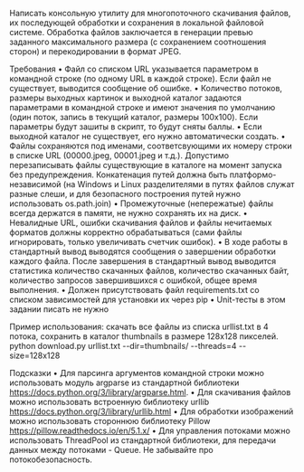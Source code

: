 Написать консольную утилиту для многопоточного скачивания файлов,
их последующей обработки и сохранения в локальной файловой системе.
Обработка файлов заключается в генерации превью заданного максимального
размера (с сохранением соотношения сторон) и перекодировании в формат JPEG.

Требования
• Файл со списком URL указывается параметром в командной строке (по одному
  URL в каждой строке). Если файл не существует, выводится сообщение об
  ошибке.
• Количество потоков, размеры выходных картинок и выходной каталог задаются
  параметрами в командной строке и имеют значения по умолчанию (один поток,
  запись в текущий каталог, размеры 100x100).
  Если параметры будут зашиты в скрипт, то будут сняты баллы.
• Если выходной каталог не существует, его нужно автоматически создать.
• Файлы сохраняются под именами, соответсвующими их номеру строки в списке
  URL (00000.jpeg, 00001.jpeg и т.д.).
  Допустимо перезаписывать файлы существующие в каталоге на момент запуска
  без предупреждения. Конкатенация путей должна быть платформо-независимой
  (на Windows и Linux разделителями в путях файлов служат разные слеши, и
  для безопасного построения путей нужно использовать os.path.join)
• Промежуточные (непережатые) файлы всегда держатся в памяти, не нужно
  сохранять их на диск.
• Невалидные URL, ошибки скачивания файлов и файлы нечитаемых форматов
  должны корректно обрабатываться
  (сами файлы игнорировать, только увеличивать счетчик ошибок).
• В ходе работы в стандартный вывод выводятся сообщения о завершении
  обработки каждого файла. После завершения в стандартный вывод выводится
  статистика количество скачанных файлов, количество скачанных байт,
  количество запросов завершившихся с ошибкой, общее время выполнения.
• Должен присутствовать файл requirements.txt со списком зависимостей для
  установки их через pip
• Unit-тесты в этом задании писать не нужно

Пример использования: скачать все файлы из списка urllist.txt в 4 потока,
сохранить в каталог thumbnails в размере 128x128 пикселей.
python download.py urllist.txt --dir=thumbnails/ --threads=4 --size=128x128


Подсказки
• Для парсинга аргументов командной строки можно использовать модуль argparse
  из стандартной библиотеки https://docs.python.org/3/library/argparse.html.
• Для скачивания файлов можно использовать встроенную библиотеку urllib
  https://docs.python.org/3/library/urllib.html
• Для обработки изображений можно использовать стороннюю библиотеку Pillow
  https://pillow.readthedocs.io/en/5.1.x/
• Для управления потоками можно использовать ThreadPool из стандартной библиотеки,
  для передачи данных между потоками - Queue.
  Не забывайте про потокобезопасность.
